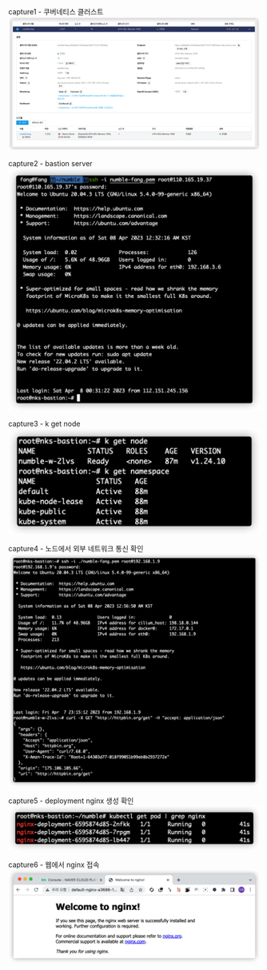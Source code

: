 capture1 - 쿠버네티스 클러스트
![캡쳐1](capture1.png)

capture2 - bastion server
![캡쳐2](capture2.png)

capture3 - k get node
![캡쳐3](capture3.png)

capture4 - 노드에서 외부 네트워크 통신 확인
![캡쳐4](capture4.png)

capture5 - deployment nginx 생성 확인
![캡쳐5](capture5.png)

capture6 - 웹에서 nginx 접속
![캡쳐6](capture6.png)


